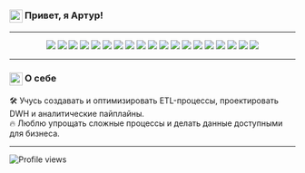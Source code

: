 <h3>
  <img src="https://media.giphy.com/media/hvRJCLFzcasrR4ia7z/giphy.gif" width="23" style="vertical-align:middle"/>
  Привет, я Артур!
</h3>


---

<p align="center"> <!-- Языки и разработка --> <img src="https://img.shields.io/badge/Python-1C1C1C?style=flat-square&logo=python&logoColor=3776AB" /> <img src="https://img.shields.io/badge/Scala-1C1C1C?style=flat-square&logo=scala&logoColor=DC322F" /> <img src="https://img.shields.io/badge/Git-1C1C1C?style=flat-square&logo=git&logoColor=F05032" /> <!-- Хранилища и базы данных --> <img src="https://img.shields.io/badge/PostgreSQL-1C1C1C?style=flat-square&logo=postgresql&logoColor=336791" /> <img src="https://img.shields.io/badge/MySQL-1C1C1C?style=flat-square&logo=mysql&logoColor=4479A1" /> <img src="https://img.shields.io/badge/ClickHouse-1C1C1C?style=flat-square&logo=clickhouse&logoColor=F7A700" /> <img src="https://img.shields.io/badge/MongoDB-1C1C1C?style=flat-square&logo=mongodb&logoColor=4EA94B" /> <img src="https://img.shields.io/badge/Redis-1C1C1C?style=flat-square&logo=redis&logoColor=DC382D" /> <!-- Data Frameworks --> <img src="https://img.shields.io/badge/Pandas-1C1C1C?style=flat-square&logo=pandas&logoColor=150458" /> <img src="https://img.shields.io/badge/NumPy-1C1C1C?style=flat-square&logo=numpy&logoColor=4DABCF" /> <img src="https://img.shields.io/badge/SQLAlchemy-1C1C1C?style=flat-square&logo=databricks&logoColor=D71F00" /> <img src="https://img.shields.io/badge/Airflow-1C1C1C?style=flat-square&logo=apacheairflow&logoColor=017CEE" /> <!-- Big Data --> <img src="https://img.shields.io/badge/Spark-1C1C1C?style=flat-square&logo=apachespark&logoColor=E25A1C" /> <img src="https://img.shields.io/badge/Hadoop-1C1C1C?style=flat-square&logo=apachehadoop&logoColor=FFCA28" /> <img src="https://img.shields.io/badge/Kafka-1C1C1C?style=flat-square&logo=apachekafka&logoColor=white" /> <!-- Оркестрация, контейнеризация и DevOps --> <img src="https://img.shields.io/badge/Docker-1C1C1C?style=flat-square&logo=docker&logoColor=2496ED" /> <img src="https://img.shields.io/badge/Kubernetes-1C1C1C?style=flat-square&logo=kubernetes&logoColor=326CE5" /> <!-- BI и аналитика --> <img src="https://img.shields.io/badge/PowerBI-1C1C1C?style=flat-square&logo=powerbi&logoColor=F2C811" /> <img src="https://img.shields.io/badge/Tableau-1C1C1C?style=flat-square&logo=tableau&logoColor=E97627" /> </p>


---

<h3>
  <img src="https://media.giphy.com/media/26tOZ42Mg6pbTUPHW/giphy.gif" width="23" style="vertical-align:middle"/>
  О себе
</h3>


🛠️ Учусь создавать и оптимизировать ETL-процессы, проектировать DWH и аналитические пайплайны.  
🔥 Люблю упрощать сложные процессы и делать данные доступными для бизнеса.

---

![Profile views](https://komarev.com/ghpvc/?username=user-134&color=brightgreen)
